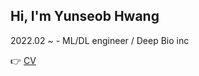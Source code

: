 ## Hi, I'm Yunseob Hwang

2022.02 ~ - ML/DL engineer / Deep Bio inc

👉 [CV](https://github.com/YunseobHwang/CV)

<!-- <p align="center">
     <img alt="profile" src="./images/profile.gif"
          width=150% />
</p>
 -->
